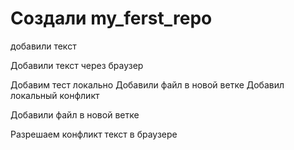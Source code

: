 #  Создали my_ferst_repo


добавили текст

Добавили текст через браузер 

Добавим тест локально
Добавили файл в новой ветке 
Добавил  локальный конфликт

Добавили файл в новой ветке 

Разрешаем конфликт текст в браузере
